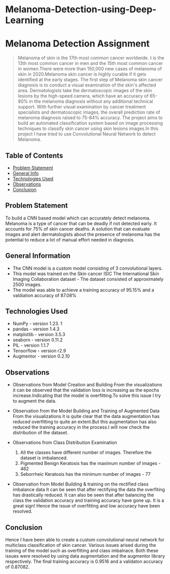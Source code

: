 # Melanoma-Detection-using-Deep-Learning

# Melanoma Detection Assignment
> Melanoma of skin is the 17th most common cancer worldwide. t is the 13th most common cancer in men and the 15th most common cancer in women.There were more than 150,000 new cases of melanoma of skin in 2020.Melanoma skin cancer is highly curable if it gets identified at the early stages. The first step of Melanoma skin cancer diagnosis is to conduct a visual examination of the skin's affected area. Dermatologists take the dermatoscopic images of the skin lesions by the high-speed camera, which have an accuracy of 65-80% in the melanoma diagnosis without any additional technical support. With further visual examination by cancer treatment specialists and dermatoscopic images, the overall prediction rate of melanoma diagnosis raised to 75-84% accuracy. The project aims to build an automated classification system based on image processing techniques to classify skin cancer using skin lesions images.In this project I have tried to use Convolutional Neural Network to detect Melanoma. 

## Table of Contents
* [Problem Statement](#problem-statement)
* [General Info](#general-information)
* [Technologies Used](#technologies-used)
* [Observations](#Observations)
* [Conclusion](#Conclusion)



## Problem Statement
To build a CNN based model which can accurately detect melanoma. Melanoma is a type of cancer that can be deadly if not detected early. It accounts for 75% of skin cancer deaths. A solution that can evaluate images and alert dermatologists about the presence of melanoma has the potential to reduce a lot of manual effort needed in diagnosis.

## General Information
- The CNN model is a custom model consisting of 3 convolutional layers. 
- This model was trained on the Skin cancer ISIC The International Skin Imaging Collaboration dataset   - The dataset consisted of approximately 2500 images. 
- The model was able to achieve a training accuracy of 95.15% and a valdiation accuracy of 87.08%


## Technologies Used
- NumPy       - version 1.23. 1
- pandas      - version 1.4.3
- matplotlib  - version 3.5.3
- seaborn     - version 0.11.2 
- PIL         - version 1.1.7
- Tensorflow  - version r2.9
- Augmentor   - version 0.2.10



## Observations
- Observations from Model Creation and Building
From the visualizations it can be observed that the validation loss is increasing as the epochs increase.Indicating that the model is overfitting.To solve this issue I try to augment the data.

- Observation from the Model Building and Training of Augmented Data
From the visualizations it is quite clear that the data augmentation has reduced overfitting to quite an extent.But this augmentation has also reduced the training accuracy in the process.I will now check the distribution of the dataset.

- Observations from Class Distribution Examination
  1.  All the classes have different number of images. Therefore the dataset is imbalanced.
  2. Pigmented Benign Keratosis has the maximum number of images - 462
  3.  Seborrheic Keratosis has the minimum number of images - 77


- Observation from Model Building & training on the rectified class imbalance data
It can be seen that after rectifying the data the overfiting has drastically reduced. It can also be seen that after balancing the class the validation accuracy and training accuracy have gone up. It is a great sign! Hence the issue of overfitting and low accuracy have been resolved.


## Conclusion
Hence I have been able to create a custom convolutional neural network for multiclass classification of skin cancer. Various issues arised during the training of the model such as overfitting and class imbalnace. Both these issues were resolved by using data augmentation and the augmentor library respectively. The final training accuracy is 0.9516 and a validaton accuracy of 0.87082.
